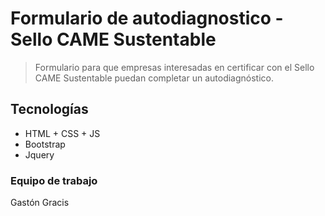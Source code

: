 # Formulario de autodiagnostico - Sello CAME Sustentable
> Formulario para que empresas interesadas en certificar con el Sello CAME Sustentable puedan completar un autodiagnóstico.

## Tecnologías
- HTML + CSS + JS
- Bootstrap
- Jquery

### Equipo de trabajo
Gastón Gracis